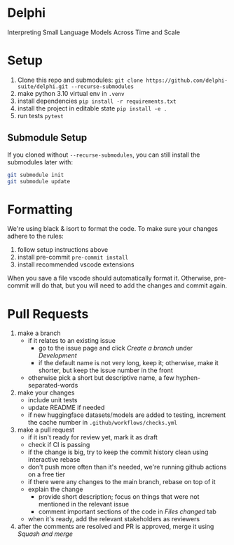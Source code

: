 # Delphi

Interpreting Small Language Models Across Time and Scale

# Setup

1. Clone this repo and submodules: `git clone https://github.com/delphi-suite/delphi.git --recurse-submodules`
2. make python 3.10 virtual env in `.venv`
3. install dependencies `pip install -r requirements.txt`
4. install the project in editable state `pip install -e .`
5. run tests `pytest`

## Submodule Setup
If you cloned without `--recurse-submodules`, you can still install the submodules later with:
```bash
git submodule init
git submodule update
```

# Formatting

We're using black & isort to format the code. To make sure your changes adhere to the rules:

1. follow setup instructions above
2. install pre-commit `pre-commit install`
3. install recommended vscode extensions

When you save a file vscode should automatically format it. Otherwise, pre-commit will do that, but you will need to add the changes and commit again.

# Pull Requests

1. make a branch
   - if it relates to an existing issue
     - go to the issue page and click _Create a branch_ under _Development_
     - if the default name is not very long, keep it; otherwise, make it shorter, but keep the issue number in the front
   - otherwise pick a short but descriptive name, a few hyphen-separated-words
2. make your changes
   - include unit tests
   - update README if needed
   - if new huggingface datasets/models are added to testing, increment the cache number in `.github/workflows/checks.yml`
3. make a pull request
   - if it isn't ready for review yet, mark it as draft
   - check if CI is passing
   - if the change is big, try to keep the commit history clean using interactive rebase
   - don't push more often than it's needed, we're running github actions on a free tier
   - if there were any changes to the main branch, rebase on top of it
   - explain the change
     - provide short description; focus on things that were not mentioned in the relevant issue
     - comment important sections of the code in _Files changed_ tab
   - when it's ready, add the relevant stakeholders as reviewers
4. after the comments are resolved and PR is approved, merge it using _Squash and merge_
